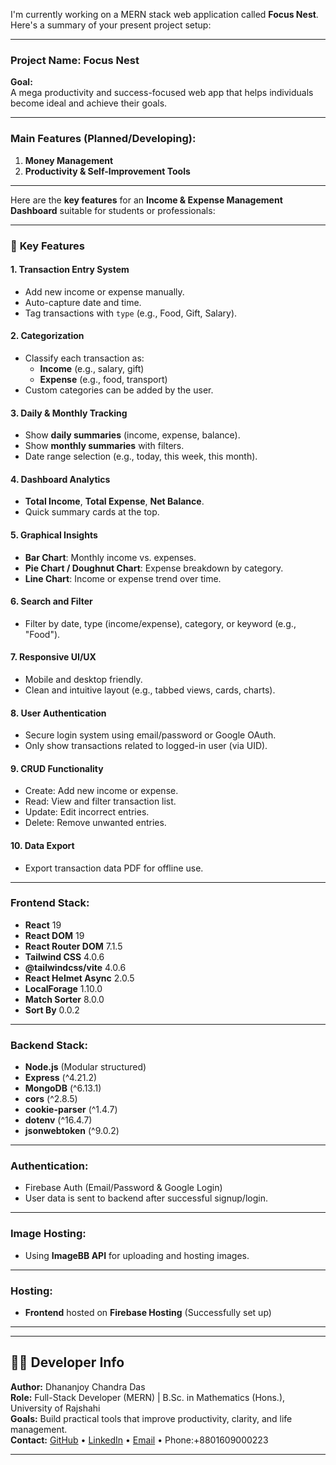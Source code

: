 I'm currently working on a MERN stack web application called **Focus Nest**. Here's a summary of your present project setup:

---

### **Project Name: Focus Nest**

**Goal:**  
A mega productivity and success-focused web app that helps individuals become ideal and achieve their goals.

---

### **Main Features (Planned/Developing):**

1. **Money Management**
2. **Productivity & Self-Improvement Tools**

---

Here are the **key features** for an **Income & Expense Management Dashboard** suitable for students or professionals:

---

### 🔑 **Key Features**

#### 1. **Transaction Entry System**

- Add new income or expense manually.
- Auto-capture date and time.
- Tag transactions with `type` (e.g., Food, Gift, Salary).

#### 2. **Categorization**

- Classify each transaction as:
  - **Income** (e.g., salary, gift)
  - **Expense** (e.g., food, transport)
- Custom categories can be added by the user.

#### 3. **Daily & Monthly Tracking**

- Show **daily summaries** (income, expense, balance).
- Show **monthly summaries** with filters.
- Date range selection (e.g., today, this week, this month).

#### 4. **Dashboard Analytics**

- **Total Income**, **Total Expense**, **Net Balance**.
- Quick summary cards at the top.

#### 5. **Graphical Insights**

- **Bar Chart**: Monthly income vs. expenses.
- **Pie Chart / Doughnut Chart**: Expense breakdown by category.
- **Line Chart**: Income or expense trend over time.

#### 6. **Search and Filter**

- Filter by date, type (income/expense), category, or keyword (e.g., "Food").

#### 7. **Responsive UI/UX**

- Mobile and desktop friendly.
- Clean and intuitive layout (e.g., tabbed views, cards, charts).

#### 8. **User Authentication**

- Secure login system using email/password or Google OAuth.
- Only show transactions related to logged-in user (via UID).

#### 9. **CRUD Functionality**

- Create: Add new income or expense.
- Read: View and filter transaction list.
- Update: Edit incorrect entries.
- Delete: Remove unwanted entries.

#### 10. **Data Export**

- Export transaction data PDF for offline use.

---

### **Frontend Stack:**

- **React** 19
- **React DOM** 19
- **React Router DOM** 7.1.5
- **Tailwind CSS** 4.0.6
- **@tailwindcss/vite** 4.0.6
- **React Helmet Async** 2.0.5
- **LocalForage** 1.10.0
- **Match Sorter** 8.0.0
- **Sort By** 0.0.2

---

### **Backend Stack:**

- **Node.js** (Modular structured)
- **Express** (^4.21.2)
- **MongoDB** (^6.13.1)
- **cors** (^2.8.5)
- **cookie-parser** (^1.4.7)
- **dotenv** (^16.4.7)
- **jsonwebtoken** (^9.0.2)

---

### **Authentication:**

- Firebase Auth (Email/Password & Google Login)
- User data is sent to backend after successful signup/login.

---

### **Image Hosting:**

- Using **ImageBB API** for uploading and hosting images.

---

### **Hosting:**

- **Frontend** hosted on **Firebase Hosting** (Successfully set up)

---

---

## 👨‍💻 Developer Info

**Author:** Dhananjoy Chandra Das  
**Role:** Full-Stack Developer (MERN) | B.Sc. in Mathematics (Hons.), University of Rajshahi  
**Goals:** Build practical tools that improve productivity, clarity, and life management.  
**Contact:** [GitHub](https://github.com/dhananjoycd) • [LinkedIn](https://linkedin.com/in/dhananjoycd) • [Email](mailto:dhananjoychandradas@gmail.com) • Phone:+8801609000223

---
